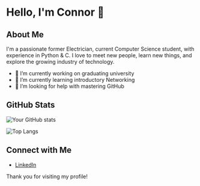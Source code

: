 # Hello, I'm **Connor** 👋

## About Me
I'm a passionate former Electrician, current Computer Science student, with experience in Python & C. I love to meet new people, learn new things, and explore the growing industry of technology.

- 🔭 I’m currently working on graduating university
- 🌱 I’m currently learning introductory Networking
- 🤔 I’m looking for help with mastering GitHub

## GitHub Stats
![Your GitHub stats](https://github-readme-stats.vercel.app/api?username=connormaccallum&show_icons=true&theme=radical)

![Top Langs](https://github-readme-stats.vercel.app/api/top-langs/?username=connormaccallum&layout=compact&theme=radical)

## Connect with Me
- [LinkedIn](https://linkedin.com/in/connormaccallum)

Thank you for visiting my profile!
